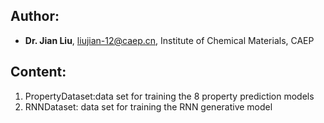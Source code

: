 ## Author: ##
- **Dr. Jian Liu**, liujian-12@caep.cn, Institute of Chemical Materials, CAEP
## Content: ##
1. PropertyDataset:data set for training the 8 property prediction models
2. RNNDataset: data set for training the RNN generative model

